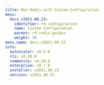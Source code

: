 ```yaml
---
title: Run Redis with Custom Configuration
menu:
  docs_v2021.08.23:
    identifier: rd-configuration
    name: Custom Configuration
    parent: rd-redis-guides
    weight: 30
menu_name: docs_v2021.08.23
info:
  autoscaler: v0.5.0
  cli: v0.20.0
  community: v0.20.0
  enterprise: v0.7.0
  installer: v2021.08.23
  version: v2021.08.23
---
```



